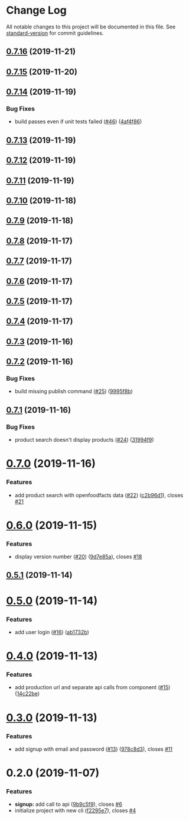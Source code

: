 # Change Log

All notable changes to this project will be documented in this file. See [standard-version](https://github.com/conventional-changelog/standard-version) for commit guidelines.

<a name="0.7.16"></a>
## [0.7.16](https://github.com/Sehsyha/crounch-front/compare/0.7.15...0.7.16) (2019-11-21)



<a name="0.7.15"></a>
## [0.7.15](https://github.com/Sehsyha/crounch-front/compare/0.7.14...0.7.15) (2019-11-20)



<a name="0.7.14"></a>
## [0.7.14](https://github.com/Sehsyha/crounch-front/compare/0.7.13...0.7.14) (2019-11-19)


### Bug Fixes

* build passes even if unit tests failed ([#46](https://github.com/Sehsyha/crounch-front/issues/46)) ([4af4f86](https://github.com/Sehsyha/crounch-front/commit/4af4f86))



<a name="0.7.13"></a>
## [0.7.13](https://github.com/Sehsyha/crounch-front/compare/0.7.12...0.7.13) (2019-11-19)



<a name="0.7.12"></a>
## [0.7.12](https://github.com/Sehsyha/crounch-front/compare/0.7.11...0.7.12) (2019-11-19)



<a name="0.7.11"></a>
## [0.7.11](https://github.com/Sehsyha/crounch-front/compare/0.7.10...0.7.11) (2019-11-19)



<a name="0.7.10"></a>
## [0.7.10](https://github.com/Sehsyha/crounch-front/compare/0.7.9...0.7.10) (2019-11-18)



<a name="0.7.9"></a>
## [0.7.9](https://github.com/Sehsyha/crounch-front/compare/0.7.8...0.7.9) (2019-11-18)



<a name="0.7.8"></a>
## [0.7.8](https://github.com/Sehsyha/crounch-front/compare/0.7.7...0.7.8) (2019-11-17)



<a name="0.7.7"></a>
## [0.7.7](https://github.com/Sehsyha/crounch-front/compare/0.7.6...0.7.7) (2019-11-17)



<a name="0.7.6"></a>
## [0.7.6](https://github.com/Sehsyha/crounch-front/compare/0.7.5...0.7.6) (2019-11-17)



<a name="0.7.5"></a>
## [0.7.5](https://github.com/Sehsyha/crounch-front/compare/0.7.4...0.7.5) (2019-11-17)



<a name="0.7.4"></a>
## [0.7.4](https://github.com/Sehsyha/crounch-front/compare/0.7.3...0.7.4) (2019-11-17)



<a name="0.7.3"></a>
## [0.7.3](https://github.com/Sehsyha/crounch-front/compare/0.7.2...0.7.3) (2019-11-16)



<a name="0.7.2"></a>
## [0.7.2](https://github.com/Sehsyha/crounch-front/compare/0.7.1...0.7.2) (2019-11-16)


### Bug Fixes

* build missing publish command ([#25](https://github.com/Sehsyha/crounch-front/issues/25)) ([9995f8b](https://github.com/Sehsyha/crounch-front/commit/9995f8b))



<a name="0.7.1"></a>
## [0.7.1](https://github.com/Sehsyha/crounch-front/compare/0.7.0...0.7.1) (2019-11-16)


### Bug Fixes

* product search doesn't display products ([#24](https://github.com/Sehsyha/crounch-front/issues/24)) ([31994f9](https://github.com/Sehsyha/crounch-front/commit/31994f9))



<a name="0.7.0"></a>
# [0.7.0](https://github.com/Sehsyha/crounch-front/compare/0.6.0...0.7.0) (2019-11-16)


### Features

* add product search with openfoodfacts data ([#22](https://github.com/Sehsyha/crounch-front/issues/22)) ([c2b96d1](https://github.com/Sehsyha/crounch-front/commit/c2b96d1)), closes [#21](https://github.com/Sehsyha/crounch-front/issues/21)



<a name="0.6.0"></a>
# [0.6.0](https://github.com/Sehsyha/crounch-front/compare/0.5.1...0.6.0) (2019-11-15)


### Features

* display version number ([#20](https://github.com/Sehsyha/crounch-front/issues/20)) ([9d7e85a](https://github.com/Sehsyha/crounch-front/commit/9d7e85a)), closes [#18](https://github.com/Sehsyha/crounch-front/issues/18)



<a name="0.5.1"></a>
## [0.5.1](https://github.com/Sehsyha/crounch-front/compare/0.5.0...0.5.1) (2019-11-14)



<a name="0.5.0"></a>
# [0.5.0](https://github.com/Sehsyha/crounch-front/compare/0.4.0...0.5.0) (2019-11-14)


### Features

* add user login ([#16](https://github.com/Sehsyha/crounch-front/issues/16)) ([ab1732b](https://github.com/Sehsyha/crounch-front/commit/ab1732b))



<a name="0.4.0"></a>
# [0.4.0](https://github.com/Sehsyha/crounch-front/compare/0.3.0...0.4.0) (2019-11-13)


### Features

* add production url and separate api calls from component ([#15](https://github.com/Sehsyha/crounch-front/issues/15)) ([14c22be](https://github.com/Sehsyha/crounch-front/commit/14c22be))



<a name="0.3.0"></a>
# [0.3.0](https://github.com/Sehsyha/crounch-front/compare/0.2.0...0.3.0) (2019-11-13)


### Features

* add signup with email and password ([#13](https://github.com/Sehsyha/crounch-front/issues/13)) ([978c8d3](https://github.com/Sehsyha/crounch-front/commit/978c8d3)), closes [#11](https://github.com/Sehsyha/crounch-front/issues/11)



<a name="0.2.0"></a>
# 0.2.0 (2019-11-07)


### Features

* **signup:** add call to api ([9b9c5f9](https://github.com/Sehsyha/crounch-front/commit/9b9c5f9)), closes [#6](https://github.com/Sehsyha/crounch-front/issues/6)
* initialize project with new cli ([f2295e7](https://github.com/Sehsyha/crounch-front/commit/f2295e7)), closes [#4](https://github.com/Sehsyha/crounch-front/issues/4)
